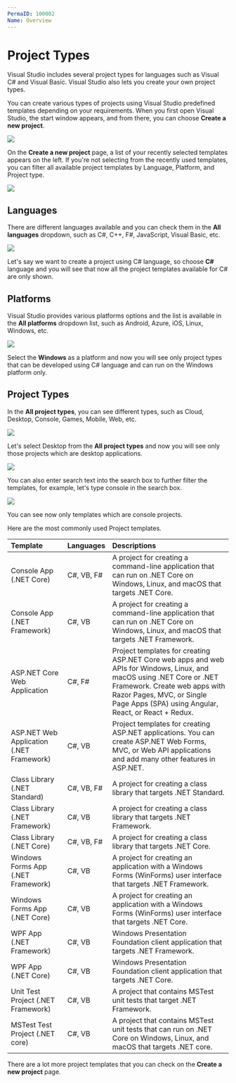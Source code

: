 ```yaml
---
PermaID: 100002
Name: Overview
---
```


# Project Types

Visual Studio includes several project types for languages such as Visual C# and Visual Basic. Visual Studio also lets you create your own project types.

You can create various types of projects using Visual Studio predefined templates depending on your requirements. When you first open Visual Studio, the start window appears, and from there, you can choose **Create a new project**.

<img src="https://raw.githubusercontent.com/zzzprojects/learn-orm/master/tutorials/visual-studio/images/project-types-1.png">

On the **Create a new project** page, a list of your recently selected templates appears on the left. If you're not selecting from the recently used templates, you can filter all available project templates by Language, Platform, and Project type.

<img src="https://raw.githubusercontent.com/zzzprojects/learn-orm/master/tutorials/visual-studio/images/project-types-2.png">

## Languages

There are different languages available and you can check them in the **All languages** dropdown, such as C#, C++, F#, JavaScript, Visual Basic, etc.

<img src="https://raw.githubusercontent.com/zzzprojects/learn-orm/master/tutorials/visual-studio/images/project-types-3.png">

Let's say we want to create a project using C# language, so choose **C#** language and you will see that now all the project templates available for C# are only shown.

## Platforms

Visual Studio provides various platforms options and the list is available in the **All platforms** dropdown list, such as Android, Azure, iOS, Linux, Windows, etc.

<img src="https://raw.githubusercontent.com/zzzprojects/learn-orm/master/tutorials/visual-studio/images/project-types-4.png">

Select the **Windows** as a platform and now you will see only project types that can be developed using C# language and can run on the Windows platform only.

## Project Types

In the **All project types**, you can see different types, such as Cloud, Desktop, Console, Games, Mobile, Web, etc.

<img src="https://raw.githubusercontent.com/zzzprojects/learn-orm/master/tutorials/visual-studio/images/project-types-5.png">

Let's select Desktop from the **All project types** and now you will see only those projects which are desktop applications.

<img src="https://raw.githubusercontent.com/zzzprojects/learn-orm/master/tutorials/visual-studio/images/project-types-6.png">

You can also enter search text into the search box to further filter the templates, for example, let's type console in the search box.

<img src="https://raw.githubusercontent.com/zzzprojects/learn-orm/master/tutorials/visual-studio/images/project-types-7.png">

You can see now only templates which are console projects.

Here are the most commonly used Project templates.

| Template                      | Languages             | Descriptions                                                           |
|:------------------------------|:----------------------|:-----------------------------------------------------------------------|
| Console App (.NET Core)       | C#, VB, F#            | A project for creating a command-line application that can run on .NET Core on Windows, Linux, and macOS that targets .NET Core. |
| Console App (.NET Framework)  | C#, VB                | A project for creating a command-line application that can run on .NET Core on Windows, Linux, and macOS that targets .NET Framework. |
| ASP.NET Core Web Application  | C#, F#                | Project templates for creating ASP.NET Core web apps and web APIs for Windows, Linux, and macOS using .NET Core or .NET Framework. Create web apps with Razor Pages, MVC, or Single Page Apps (SPA) using Angular, React, or React + Redux. |
| ASP.NET Web Application (.NET Framework) | C#, VB     | Project templates for creating ASP.NET applications. You can create ASP.NET Web Forms, MVC, or Web API applications and add many other features in ASP.NET. |
| Class Library (.NET Standard) | C#, VB, F#            | A project for creating a class library that targets .NET Standard. |
| Class Library (.NET Framework)| C#, VB                | A project for creating a class library that targets .NET Framework. |
| Class Library (.NET Core)     |  C#, VB, F#           | A project for creating a class library that targets .NET Core. | 
| Windows Forms App (.NET Framework) | C#, VB           | A project for creating an application with a Windows Forms (WinForms) user interface that targets .NET Framework. |
| Windows Forms App (.NET Core) | C#, VB                | A project for creating an application with a Windows Forms (WinForms) user interface that targets .NET Core. |
| WPF App (.NET Framework)      | C#, VB                | Windows Presentation Foundation client application that targets .NET Framework. |
| WPF App (.NET Core)           | C#, VB                | Windows Presentation Foundation client application that targets .NET Core. |
| Unit Test Project (.NET Framework) | C#, VB           | A project that contains MSTest unit tests that target .NET Framework. |
| MSTest Test Project (.NET core) | C#, VB              | A project that contains MSTest unit tests that can run on .NET Core on Windows, Linux, and macOS that targets .NET core. |

There are a lot more project templates that you can check on the **Create a new project** page.